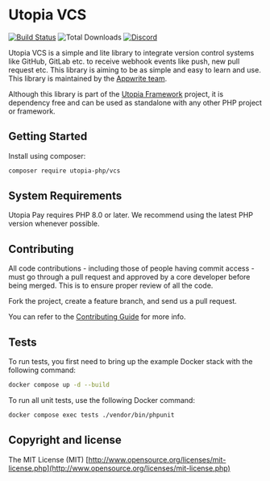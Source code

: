 # Utopia VCS

[![Build Status](https://travis-ci.org/utopia-php/vcs.svg?branch=master)](https://travis-ci.com/utopia-php/vcs)
![Total Downloads](https://img.shields.io/packagist/dt/utopia-php/vcs.svg)
[![Discord](https://img.shields.io/discord/564160730845151244?label=discord)](https://appwrite.io/discord)

Utopia VCS is a simple and lite library to integrate version control systems like GitHub, GitLab etc. to receive webhook events like push, new pull request etc. This library is aiming to be as simple and easy to learn and use. This library is maintained by the [Appwrite team](https://appwrite.io).

Although this library is part of the [Utopia Framework](https://github.com/utopia-php/framework) project, it is dependency free and can be used as standalone with any other PHP project or framework.

## Getting Started

Install using composer:
```bash
composer require utopia-php/vcs
```

## System Requirements

Utopia Pay requires PHP 8.0 or later. We recommend using the latest PHP version whenever possible.


## Contributing

All code contributions - including those of people having commit access - must go through a pull request and approved by a core developer before being merged. This is to ensure proper review of all the code.

Fork the project, create a feature branch, and send us a pull request.

You can refer to the [Contributing Guide](CONTRIBUTING.md) for more info.

## Tests

To run tests, you first need to bring up the example Docker stack with the following command:

```bash
docker compose up -d --build
```

To run all unit tests, use the following Docker command:

```bash
docker compose exec tests ./vendor/bin/phpunit
```

## Copyright and license

The MIT License (MIT) [http://www.opensource.org/licenses/mit-license.php](http://www.opensource.org/licenses/mit-license.php)